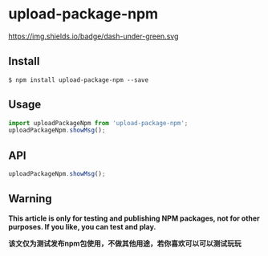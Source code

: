# upload-package-npm
https://img.shields.io/badge/dash-under-green.svg
## Install
``
$ npm install upload-package-npm --save
``

## Usage

```js
import uploadPackageNpm from 'upload-package-npm';
uploadPackageNpm.showMsg(); 
```

## API

```js
uploadPackageNpm.showMsg(); 
```


## Warning

**This article is only for testing and publishing NPM packages, not for other purposes. If you like, you can test and play.**

**该文仅为测试发布npm包使用，不做其他用途，若你喜欢可以可以测试玩玩**

